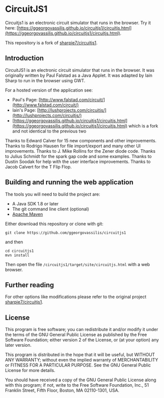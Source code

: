 # CircuitJS1

Circuitjs1 is an electronic circuit simulator that runs in the browser. Try it here: [https://ggeorgovassilis.github.io/circuitjs1/circuitjs.html](https://ggeorgovassilis.github.io/circuitjs1/circuitjs.html).

 
This repository is a fork of [sharpie7/circuitjs1](https://github.com/sharpie7/circuitjs1).


## Introduction

CircuitJS1 is an electronic circuit simulator that runs in the browser. It was originally written by Paul Falstad as a Java Applet. It was adapted by Iain Sharp to run in the browser using GWT.

For a hosted version of the application see:

* Paul's Page: [http://www.falstad.com/circuit/](http://www.falstad.com/circuit/)
* Iain's Page: [http://lushprojects.com/circuitjs/](http://lushprojects.com/circuitjs/)
* [https://ggeorgovassilis.github.io/circuitjs1/circuitjs.html](https://ggeorgovassilis.github.io/circuitjs1/circuitjs.html) which is a fork and not identical to the previous two

Thanks to Edward Calver for 15 new components and other improvements. Thanks to Rodrigo Hausen for file import/export and many other UI improvements. Thanks to J. Mike Rollins for the Zener diode code. Thanks to Julius Schmidt for the spark gap code and some examples. Thanks to Dustin Soodak for help with the user interface improvements. Thanks to Jacob Calvert for the T Flip Flop. 

## Building and running the web application

The tools you will need to build the project are:

* A Java SDK 1.8 or later
* The git command line client (optional)
* [Apache Maven](https://maven.apache.org/)

Either download this repository or clone with git:

`git clone https://github.com/ggeorgovassilis/circuitjs1`

and then 

```
cd circuitjs1
mvn install
```

Then open the file `/circuitjs1/target/site/circuitjs.html` with a web browser.

## Further reading

For other options like modifications please refer to the original project [sharpie7/circuitjs1](https://github.com/sharpie7/circuitjs1).

## License

This program is free software; you can redistribute it and/or
modify it under the terms of the GNU General Public License
as published by the Free Software Foundation; either version 2
of the License, or (at your option) any later version.

This program is distributed in the hope that it will be useful,
but WITHOUT ANY WARRANTY; without even the implied warranty of
MERCHANTABILITY or FITNESS FOR A PARTICULAR PURPOSE.  See the
GNU General Public License for more details.

You should have received a copy of the GNU General Public License
along with this program; if not, write to the Free Software
Foundation, Inc., 51 Franklin Street, Fifth Floor, Boston, MA  02110-1301, USA.
